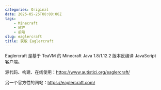 ```yaml
---
categories: Original
date: 2025-05-25T00:00:00Z
tags:
    - Minecraft
    - 软件
    - 前端
slug: eaglercraft
title: 获取 Eaglercraft
---
```


Eaglercraft 是基于 TeaVM 的 Minecraft Java 1.8/1.12.2 版本反编译 JavaScript 客户端。

源代码、构建、在线使用：<https://www.autistici.org/eaglercraft/>

另一个官方性的网站：<https://eaglercraft.com/>
